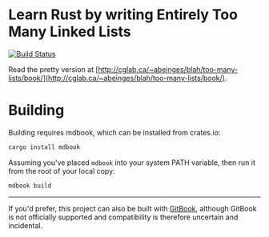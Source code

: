 # Learn Rust by writing Entirely Too Many Linked Lists
[![Build Status](https://travis-ci.org/rust-unofficial/too-many-lists.svg?branch=master)](https://travis-ci.org/rust-unofficial/too-many-lists)

Read the pretty version at [http://cglab.ca/~abeinges/blah/too-many-lists/book/](http://cglab.ca/~abeinges/blah/too-many-lists/book/).

# Building

Building requires mdbook, which can be installed from crates.io:

```sh
cargo install mdbook
```

Assuming you've placed `mdbook` into your system PATH variable, then run it from the root of your local copy:

```sh
mdbook build
```

---

If you'd prefer, this project can also be built with
[GitBook](https://github.com/GitbookIO/gitbook), although GitBook
is not officially supported and compatibility is therefore
uncertain and incidental.
